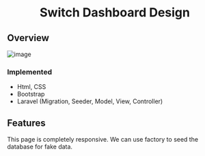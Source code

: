 <!-- Please update value in the {}  -->

<h1 align="center">Switch Dashboard Design</h1>

<!-- OVERVIEW -->

## Overview

![image](https://user-images.githubusercontent.com/30292499/233928742-900644be-5a1d-444e-b82e-15edcf184594.png)

### Implemented

<!-- This section should list any major frameworks that you built your project using. Here are a few examples.-->

- Html, CSS
- Bootstrap
- Laravel (Migration, Seeder, Model, View, Controller)

## Features

This page is completely responsive. We can use factory to seed the database for fake data. 



